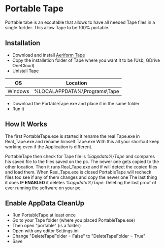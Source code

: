 # Portable Tape
Portable tabe is an excutable that allows to have all needed Tape files in a single forlder.
This allow Tape to be 100% portable.

## Installation
* Download and install [Aeriform Tape](https://www.aeriform.io/docs/tape)
* Copy the installetion folder of Tape where you want it to be (Usb, GDrive OneCloud)
* Unistall Tape

| OS | Location |
| ------ | ------ |
| Windows | %LOCALAPPDATA%\Programs\Tape |

* Download the PortableTape.exe and place it in the same folder
* Run it

## How It Works

The first PortableTape.exe is started it rename the real Tape.exe in Real_Tape.exe and rename himself Tape.exe
With this all your shortcut keep working even if the Application is different.

PortableTape then check for Tape file is *%appdata%/Tape* and compares his saved file to the files saved on the pc.
The newer one gets copied to the other location. 
Then it runs Real_Tape.exe and if will detect the copied files and load them.
When Real_Tape.exe is closed PortableTape will recheck files too see if any of them changes and copy the newer one
The last thing it does **IF ENABLED** it deletes *%appdata%/Tape*. Deleting the last proof of ever running the software on your pc.

## Enable AppData CleanUp
* Run PortableTape at least once
* Go to your Tape folder (where you placed PortableTape.exe)
* Then open "portable" (is a folder)
* Open with any editor Settings.ini
* Change "DeleteTapeFolder = False" to "DeleteTapeFolder = True"
* Save
